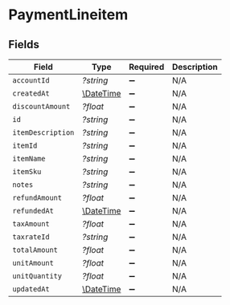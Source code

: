 # PaymentLineitem


## Fields

| Field                                                         | Type                                                          | Required                                                      | Description                                                   |
| ------------------------------------------------------------- | ------------------------------------------------------------- | ------------------------------------------------------------- | ------------------------------------------------------------- |
| `accountId`                                                   | *?string*                                                     | :heavy_minus_sign:                                            | N/A                                                           |
| `createdAt`                                                   | [\DateTime](https://www.php.net/manual/en/class.datetime.php) | :heavy_minus_sign:                                            | N/A                                                           |
| `discountAmount`                                              | *?float*                                                      | :heavy_minus_sign:                                            | N/A                                                           |
| `id`                                                          | *?string*                                                     | :heavy_minus_sign:                                            | N/A                                                           |
| `itemDescription`                                             | *?string*                                                     | :heavy_minus_sign:                                            | N/A                                                           |
| `itemId`                                                      | *?string*                                                     | :heavy_minus_sign:                                            | N/A                                                           |
| `itemName`                                                    | *?string*                                                     | :heavy_minus_sign:                                            | N/A                                                           |
| `itemSku`                                                     | *?string*                                                     | :heavy_minus_sign:                                            | N/A                                                           |
| `notes`                                                       | *?string*                                                     | :heavy_minus_sign:                                            | N/A                                                           |
| `refundAmount`                                                | *?float*                                                      | :heavy_minus_sign:                                            | N/A                                                           |
| `refundedAt`                                                  | [\DateTime](https://www.php.net/manual/en/class.datetime.php) | :heavy_minus_sign:                                            | N/A                                                           |
| `taxAmount`                                                   | *?float*                                                      | :heavy_minus_sign:                                            | N/A                                                           |
| `taxrateId`                                                   | *?string*                                                     | :heavy_minus_sign:                                            | N/A                                                           |
| `totalAmount`                                                 | *?float*                                                      | :heavy_minus_sign:                                            | N/A                                                           |
| `unitAmount`                                                  | *?float*                                                      | :heavy_minus_sign:                                            | N/A                                                           |
| `unitQuantity`                                                | *?float*                                                      | :heavy_minus_sign:                                            | N/A                                                           |
| `updatedAt`                                                   | [\DateTime](https://www.php.net/manual/en/class.datetime.php) | :heavy_minus_sign:                                            | N/A                                                           |